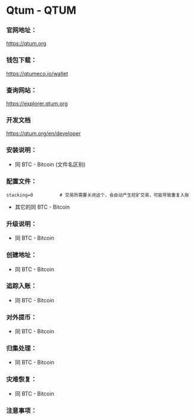 # Qtum - QTUM

### 官网地址：
https://qtum.org

### 钱包下载：
https://qtumeco.io/wallet

### 查询网站：
https://explorer.qtum.org

### 开发文档
https://qtum.org/en/developer

### 安装说明：
* 同 BTC - Bitcoin (文件名区别)

### 配置文件：
```
stacking=0          # 交易所需要关闭这个，会自动产生挖矿交易，可能导致重复入账  
```
* 其它的同 BTC - Bitcoin

### 升级说明：
* 同 BTC - Bitcoin

### 创建地址：
* 同 BTC - Bitcoin

### 追踪入账：
* 同 BTC - Bitcoin

### 对外提币：
* 同 BTC - Bitcoin

### 归集处理：
* 同 BTC - Bitcoin

### 灾难恢复：
* 同 BTC - Bitcoin

### 注意事项：
